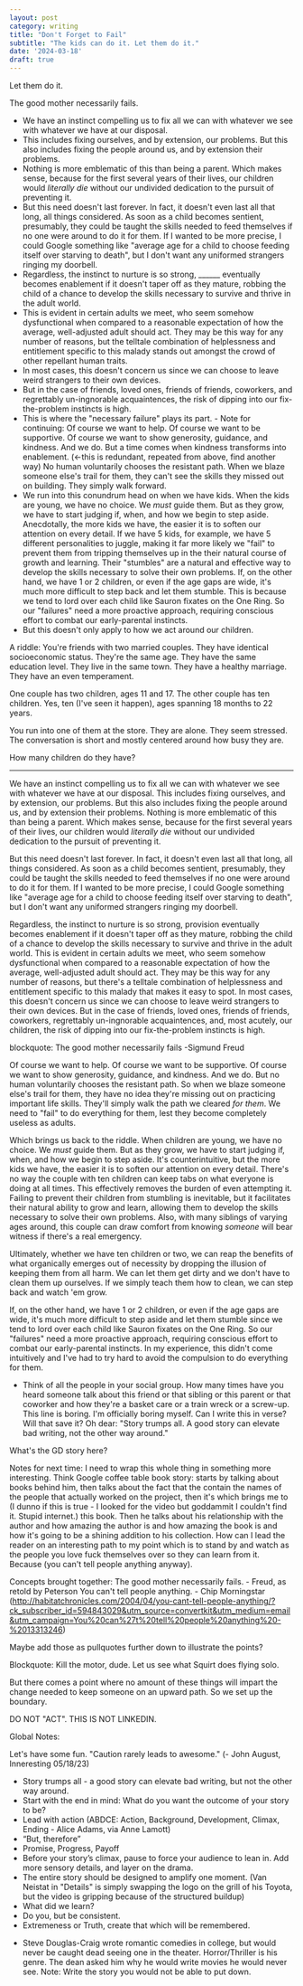 ```yaml
---
layout: post
category: writing
title: "Don't Forget to Fail"
subtitle: "The kids can do it. Let them do it."
date: '2024-03-18'
draft: true
---
```


Let them do it.

The good mother necessarily fails. 

- We have an instinct compelling us to fix all we can with whatever we see with whatever we have at our disposal. 
- This includes fixing ourselves, and by extension, our problems. But this also includes fixing the people around us, and by extension their problems.
- Nothing is more emblematic of this than being a parent. Which makes sense, because for the first several years of their lives, our children would _literally die_ without our undivided dedication to the pursuit of preventing it.
- But this need doesn't last forever. In fact, it doesn't even last all that long, all things considered. As soon as a child becomes sentient, presumably, they could be taught the skills needed to feed themselves if no one were around to do it for them. If I wanted to be more precise, I could Google something like "average age for a child to choose feeding itself over starving to death", but I don't want any uniformed strangers ringing my doorbell.
- Regardless, the instinct to nurture is so strong, ______ eventually becomes enablement if it doesn't taper off as they mature, robbing the child of a chance to develop the skills necessary to survive and thrive in the adult world.
- This is evident in certain adults we meet, who seem somehow dysfunctional when compared to a reasonable expectation of how the average, well-adjusted adult should act. They may be this way for any number of reasons, but the telltale combination of helplessness and entitlement specific to this malady stands out amongst the crowd of other repellant human traits.
- In most cases, this doesn't concern us since we can choose to leave weird strangers to their own devices.
- But in the case of friends, loved ones, friends of friends, coworkers, and regrettably un-ingnorable acquaintences, the risk of dipping into our fix-the-problem instincts is high.
- This is where the "necessary failure" plays its part. - Note for continuing: Of course we want to help. Of course we want to be supportive. Of course we want to show generosity, guidance, and kindness. And we do. But a time comes when kindness transforms into enablement. (<-this is redundant, repeated from above, find another way) No human voluntarily chooses the resistant path. When we blaze someone else's trail for them, they can't see the skills they missed out on building. They simply walk forward.
- We run into this conundrum head on when we have kids. When the kids are young, we have no choice. We _must_ guide them. But as they grow, we have to start judging if, when, and how we begin to step aside. Anecdotally, the more kids we have, the easier it is to soften our attention on every detail. If we have 5 kids, for example, we have 5 different personalities to juggle, making it far more likely we "fail" to prevent them from tripping themselves up in the their natural course of growth and learning. Their "stumbles" are a natural and effective way to develop the skills necessary to solve their own problems. If, on the other hand, we have 1 or 2 children, or even if the age gaps are wide, it's much more difficult to step back and let them stumble. This is because we tend to lord over each child like Sauron fixates on the One Ring. So our "failures" need a more proactive approach, requiring conscious effort to combat our early-parental instincts.
- But this doesn't only apply to how we act around our children.

A riddle: You're friends with two married couples. They have identical socioeconomic status. They're the same age. They have the same education level. They live in the same town. They have a healthy marriage. They have an even temperament.

One couple has two children, ages 11 and 17. The other couple has ten children. Yes, ten (I've seen it happen), ages spanning 18 months to 22 years.

You run into one of them at the store. They are alone. They seem stressed. The conversation is short and mostly centered around how busy they are.

How many children do they have?

----

We have an instinct compelling us to fix all we can with whatever we see with whatever we have at our disposal. This includes fixing ourselves, and by extension, our problems. But this also includes fixing the people around us, and by extension their problems. Nothing is more emblematic of this than being a parent. Which makes sense, because for the first several years of their lives, our children would _literally die_ without our undivided dedication to the pursuit of preventing it.

But this need doesn't last forever. In fact, it doesn't even last all that long, all things considered. As soon as a child becomes sentient, presumably, they could be taught the skills needed to feed themselves if no one were around to do it for them. If I wanted to be more precise, I could Google something like "average age for a child to choose feeding itself over starving to death", but I don't want any uniformed strangers ringing my doorbell.

Regardless, the instinct to nurture is so strong, provision eventually becomes enablement if it doesn't taper off as they mature, robbing the child of a chance to develop the skills necessary to survive and thrive in the adult world. This is evident in certain adults we meet, who seem somehow dysfunctional when compared to a reasonable expectation of how the average, well-adjusted adult should act. They may be this way for any number of reasons, but there's a telltale combination of helplessness and entitlement specific to this malady that makes it easy to spot. In most cases, this doesn't concern us since we can choose to leave weird strangers to their own devices. But in the case of friends, loved ones, friends of friends, coworkers, regrettably un-ingnorable acquaintences, and, most acutely, our children, the risk of dipping into our fix-the-problem instincts is high.

blockquote: The good mother necessarily fails -Sigmund Freud

Of course we want to help. Of course we want to be supportive. Of course we want to show generosity, guidance, and kindness. And we do. But no human voluntarily chooses the resistant path. So when we blaze someone else's trail for them, they have no idea they're missing out on practicing important life skills. They'll simply walk the path we cleared _for them_. We need to "fail" to do everything for them, lest they become completely useless as adults.

Which brings us back to the riddle. When children are young, we have no choice. We _must_ guide them. But as they grow, we have to start judging if, when, and how we begin to step aside. It's counterintuitive, but the more kids we have, the easier it is to soften our attention on every detail. There's no way the couple with ten children can keep tabs on what everyone is doing at all times. This effectively removes the burden of even attempting it. Failing to prevent their children from stumbling is inevitable, but it facilitates their natural ability to grow and learn, allowing them to develop the skills necessary to solve their own problems. Also, with many siblings of varying ages around, this couple can draw comfort from knowing _someone_ will bear witness if there's a real emergency.

Ultimately, whether we have ten children or two, we can reap the benefits of what organically emerges out of necessity by dropping the illusion of keeping them from all harm. We can let them get dirty and we don't have to clean them up ourselves. If we simply teach them how to clean, we can step back and watch 'em grow.



If, on the other hand, we have 1 or 2 children, or even if the age gaps are wide, it's much more difficult to step aside and let them stumble since we tend to lord over each child like Sauron fixates on the One Ring. So our "failures" need a more proactive approach, requiring conscious effort to combat our early-parental instincts. In my experience, this didn't come intuitively and I've had to try hard to avoid the compulsion to do everything for them.


- Think of all the people in your social group. How many times have you heard someone talk about this friend or that sibling or this parent or that coworker and how they're a basket care or a train wreck or a screw-up. This line is boring. I'm officially boring myself. Can I write this in verse? Will that save it? Oh dear: "Story trumps all. A good story can elevate bad writing, not the other way around."

What's the GD story here?

Notes for next time: I need to wrap this whole thing in something more interesting. Think Google coffee table book story: starts by talking about books behind him, then talks about the fact that the contain the names of the people that actually worked on the project, then it's which brings me to (I dunno if this is true - I looked for the video but goddammit I couldn't find it. Stupid internet.) this book. Then he talks about his relationship with the author and how amazing the author is and how amazing the book is and how it's going to be a shining addition to his collection. How can I lead the reader on an interesting path to my point which is to stand by and watch as the people you love fuck themselves over so they can learn from it. Because (you can't tell people anything anyway).

Concepts brought together:
The good mother necessarily fails. - Freud, as retold by Peterson
You can't tell people anything. - Chip Morningstar (http://habitatchronicles.com/2004/04/you-cant-tell-people-anything/?ck_subscriber_id=594843029&utm_source=convertkit&utm_medium=email&utm_campaign=You%20can%27t%20tell%20people%20anything%20-%2013313246)

Maybe add those as pullquotes further down to illustrate the points?



Blockquote: Kill the motor, dude. Let us see what Squirt does flying solo.





But there comes a point where no amount of these things will impart the change needed to keep someone on an upward path. So we set up the boundary. 

DO NOT "ACT". THIS IS NOT LINKEDIN.

Global Notes:

Let's have some fun. "Caution rarely leads to awesome." (- John August, Inneresting 05/18/23)

- Story trumps all - a good story can elevate bad writing, but not the other way around.
- Start with the end in mind: What do you want the outcome of your story to be?
- Lead with action (ABDCE: Action, Background, Development, Climax, Ending - Alice Adams, via Anne Lamott)
- “But, therefore”
- Promise, Progress, Payoff
- Before your story’s climax, pause to force your audience to lean in. Add more sensory details, and layer on the drama.
- The entire story should be designed to amplify one moment. (Van Neistat in "Details" is simply swapping the logo on the grill of his Toyota, but the video is gripping because of the structured buildup)
- What did we learn?
- Do you, but be consistent.
- Extremeness or Truth, create that which will be remembered.

<!-- Candidate note -->
- Steve Douglas-Craig wrote romantic comedies in college, but would never be caught dead seeing one in the theater. Horror/Thriller is his genre. The dean asked him why he would write movies he would never see. Note: Write the story you would not be able to put down.
